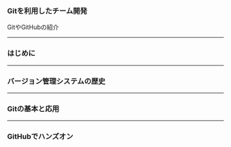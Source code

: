 ### Gitを利用したチーム開発


GitやGitHubの紹介


---


### はじめに


---


### バージョン管理システムの歴史


---


### Gitの基本と応用


---


### GitHubでハンズオン
